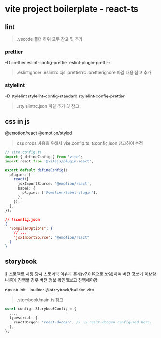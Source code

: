 # vite project boilerplate - react-ts

## lint

> .vscode 폴더 하위 모두 참고 및 추가

### prettier

-D 
prettier 
eslint-config-prettier 
eslint-plugin-prettier 

> .eslintignore .eslintrc.cjs .prettierrc .prettierignore 파일 내용 참고 추가

### stylelint

-D
stylelint stylelint-config-standard stylelint-config-prettier

> .stylelintrc.json 파일 추가 및 참고

## css in js 

@emotion/react @emotion/styled
 
> css props 사용을 위해서 vite.config.ts, tsconfig.json 참고하여 수정

```ts
// vite.config.ts 
import { defineConfig } from 'vite';
import react from '@vitejs/plugin-react';

export default defineConfig({
  plugins: [
    react({
      jsxImportSource: '@emotion/react',
      babel: {
        plugins: ['@emotion/babel-plugin'],
      },
    }),
  ],
});

```

```json
// tsconfig.json
{
  "compilerOptions": {
    // ...
    "jsxImportSource": "@emotion/react"
  }
}
```

## storybook

📌 프로젝트 세팅 당시 스토리북 이슈가 존재(v7.0.15으로 보임)하여 버전 정보가 이상함
나중에 진행할 경우 버전 정보 확인해보고 진행해야함

npx sb init --builder @storybook/builder-vite

> .storybook/main.ts 참고 

```ts
const config: StorybookConfig = {
  ...,
  typescript: {
    reactDocgen: 'react-docgen', // 👈 react-docgen configured here.
  },
};

```